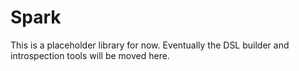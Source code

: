 # Spark

This is a placeholder library for now. Eventually the DSL builder and introspection tools will be moved here.
